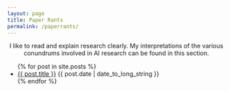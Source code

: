 ```yaml
---
layout: page
title: Paper Rants
permalink: /paperrants/
---
```


<p align="center">
  I like to read and explain research clearly. My interpretations of the various conundrums involved in AI research can be found in this section. 
</p>

<div class="home">

  <ul class="post-list">
    {% for post in site.posts %}
    <li>
        <div>
        <a class="post-link" href="{{ site.url }}{{ post.url}}">{{ post.title }}</a>
            <span class="post-date">{{ post.date | date_to_long_string }}</span>
        </div>
    </li>
    {% endfor %}
  </ul>

</div>


